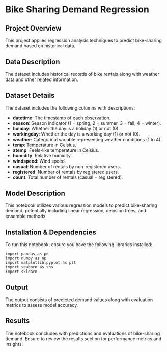# Bike Sharing Demand Regression

## Project Overview
This project applies regression analysis techniques to predict bike-sharing demand based on historical data.

## Data Description
The dataset includes historical records of bike rentals along with weather data and other related information.

## Dataset Details

The dataset includes the following columns with descriptions:

- **datetime**: The timestamp of each observation.
- **season**: Season indicator (1 = spring, 2 = summer, 3 = fall, 4 = winter).
- **holiday**: Whether the day is a holiday (1) or not (0).
- **workingday**: Whether the day is a working day (1) or not (0).
- **weather**: Categorical variable representing weather conditions (1 to 4).
- **temp**: Temperature in Celsius.
- **atemp**: Feels-like temperature in Celsius.
- **humidity**: Relative humidity.
- **windspeed**: Wind speed.
- **casual**: Number of rentals by non-registered users.
- **registered**: Number of rentals by registered users.
- **count**: Total number of rentals (casual + registered).

## Model Description
This notebook utilizes various regression models to predict bike-sharing demand, potentially including linear regression, decision trees, and ensemble methods.

## Installation & Dependencies
To run this notebook, ensure you have the following libraries installed:
```
import pandas as pd
import numpy as np
import matplotlib.pyplot as plt
import seaborn as sns
import sklearn
```

## Output
The output consists of predicted demand values along with evaluation metrics to assess model accuracy.

## Results
The notebook concludes with predictions and evaluations of bike-sharing demand. Ensure to review the results section for performance metrics and insights.
